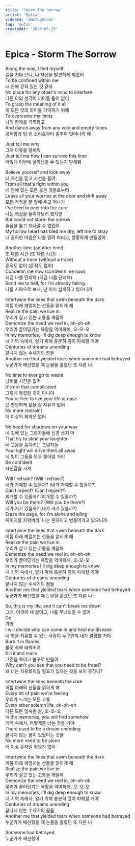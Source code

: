 ```yaml
---
title: 'Storm The Sorrow'
artist: 'Epica'
videoId: 'dNoTvg0t52c'
tag: 'metal'
createdAt: '2025-05-29'
---
```


# Epica - Storm The Sorrow

Along the way, I find myself\
길을 가다 보니, 나 자신을 발견하게 되었어\
To be confined within me\
내 안에 갇혀 있는 것 같아\
No place for any other's mind to interfere\
다른 이의 생각이 끼어들 틈이 없어\
To grasp the meaning of it all\
이 모든 것의 의미를 파악하기 위해\
To overcome my limits\
나의 한계를 극복하고\
And dance away from any void and empty tones\
공허함과 텅 빈 소리로부터 춤추며 벗어나려 해

Just tell me why\
그저 이유를 말해줘\
Just tell me how I can survive this time\
어떻게 이번에 살아남을 수 있는지 말해줘

Believe yourself and look away\
너 자신을 믿고 시선을 돌려\
From all that's right within you\
네 안에 있는 모든 옳은 것들로부터\
Leave all your worries at the door and drift away\
모든 걱정을 문 앞에 두고 떠나가\
I've tried to peer into the core\
나는 핵심을 들여다보려 했지만\
But could not storm the sorrow\
슬픔을 뚫고 지나갈 수 없었어\
My hollow heart has bled me dry, left me to stray\
내 공허한 마음은 나를 말려 버리고, 방황하게 만들었어

Another time (another time)\
또 다른 시간 (또 다른 시간)\
Without a trace (without a trace)\
흔적도 없이 (흔적도 없이)\
Condemn me now (condemn me now)\
지금 나를 단죄해 (지금 나를 단죄해)\
Send me to hell, for I'm already failing\
나를 지옥으로 보내, 난 이미 실패하고 있으니까

Intertwine the lines that swim beneath the dark\
어둠 아래 헤엄치는 선들을 얽히게 해\
Realize the pain we live in\
우리가 살고 있는 고통을 깨달아\
Demonize the need we reel in, oh-oh-oh\
우리가 끌어당기는 욕망을 악마화해, 오-오-오\
In my memories, I'll dig deep enough to know\
내 기억 속에서, 알기 위해 충분히 깊이 파헤칠 거야\
Centuries of dreams unending\
끝나지 않는 수세기의 꿈들\
Another me that yielded tears when someone had betrayed\
누군가가 배신했을 때 눈물을 흘렸던 또 다른 나

No time to ever go to waste\
낭비할 시간은 없어\
It's not that complicated\
그렇게 복잡한 것이 아니야\
You're free to live your life at ease\
넌 편안하게 삶을 살 자유가 있어\
No more restraint\
더 이상의 제약은 없어

No heed for shadows on your way\
네 길에 있는 그림자들에 신경 쓰지 마\
That try to steal your laughter\
네 웃음을 훔치려는 그림자들\
Your light will drive them all away\
네 빛이 그들을 모두 쫓아낼 거야\
Be confident\
자신감을 가져

Will I refrain? (Will I refrain?)\
내가 자제할 수 있을까? (내가 자제할 수 있을까?)\
Can I repent? (Can I repent?)\
회개할 수 있을까? (회개할 수 있을까?)\
Will you be there? (Will you be there?)\
네가 거기 있을까? (네가 거기 있을까?)\
Erase the page, for I'm alone and ailing\
페이지를 지워버려, 나는 혼자이고 병들어가고 있으니까

Intertwine the lines that swim beneath the dark\
어둠 아래 헤엄치는 선들을 얽히게 해\
Realize the pain we live in\
우리가 살고 있는 고통을 깨달아\
Demonize the need we reel in, oh-oh-oh\
우리가 끌어당기는 욕망을 악마화해, 오-오-오\
In my memories I'll dig deep enough to know\
내 기억 속에서, 알기 위해 충분히 깊이 파헤칠 거야\
Centuries of dreams unending\
끝나지 않는 수세기의 꿈들\
Another me that yielded tears when someone had betrayed\
누군가가 배신했을 때 눈물을 흘렸던 또 다른 나

So, this is my life, and it can't break me down\
그래, 이것이 내 삶이고, 나를 무너뜨릴 수 없어\
Go\
가라\
I will decide who can come in and heal my disease\
내 병을 치유할 수 있는 사람이 누구인지 내가 결정할 거야\
Burn it in flames\
불꽃 속에 태워버려\
Kill it and maim\
그것을 죽이고 불구로 만들어\
Why can't you see that you need to be freed?\
왜 너는 자유로워질 필요가 있다는 것을 보지 못하니?

Intertwine the lines beneath the dark\
어둠 아래의 선들을 얽히게 해\
Every bit of pain we're feeling\
우리가 느끼는 모든 고통\
Every other solemn life, oh-oh-oh\
다른 모든 엄숙한 삶, 오-오-오\
In the memories, you will find somehow\
기억 속에서, 어떻게든 너는 찾을 거야\
There used to be a dream unending\
끝나지 않는 꿈이 있었다는 것을\
No more need to be alone\
더 이상 혼자일 필요가 없어

Intertwine the lines that swim beneath the dark\
어둠 아래 헤엄치는 선들을 얽히게 해\
Realize the pain we live in\
우리가 살고 있는 고통을 깨달아\
Demonize the need we reel in, oh-oh-oh\
우리가 끌어당기는 욕망을 악마화해, 오-오-오\
In my memories, I'll dig deep enough to know\
내 기억 속에서, 알기 위해 충분히 깊이 파헤칠 거야\
Centuries of dreams unending\
끝나지 않는 수세기의 꿈들\
Another me that yielded tears when someone had betrayed\
누군가가 배신했을 때 눈물을 흘렸던 또 다른 나

Someone had betrayed\
누군가가 배신했어
